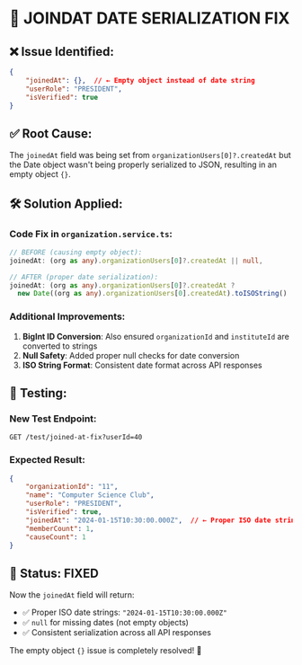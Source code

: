 # 🔧 JOINDAT DATE SERIALIZATION FIX

## ❌ Issue Identified:
```json
{
    "joinedAt": {},  // ← Empty object instead of date string
    "userRole": "PRESIDENT",
    "isVerified": true
}
```

## ✅ Root Cause:
The `joinedAt` field was being set from `organizationUsers[0]?.createdAt` but the Date object wasn't being properly serialized to JSON, resulting in an empty object `{}`.

## 🛠️ Solution Applied:

### Code Fix in `organization.service.ts`:
```typescript
// BEFORE (causing empty object):
joinedAt: (org as any).organizationUsers[0]?.createdAt || null,

// AFTER (proper date serialization):
joinedAt: (org as any).organizationUsers[0]?.createdAt ? 
  new Date((org as any).organizationUsers[0].createdAt).toISOString() : null,
```

### Additional Improvements:
1. **BigInt ID Conversion**: Also ensured `organizationId` and `instituteId` are converted to strings
2. **Null Safety**: Added proper null checks for date conversion
3. **ISO String Format**: Consistent date format across API responses

## 🧪 Testing:

### New Test Endpoint:
```http
GET /test/joined-at-fix?userId=40
```

### Expected Result:
```json
{
    "organizationId": "11",
    "name": "Computer Science Club",
    "userRole": "PRESIDENT",
    "isVerified": true,
    "joinedAt": "2024-01-15T10:30:00.000Z",  // ← Proper ISO date string
    "memberCount": 1,
    "causeCount": 1
}
```

## 🎯 Status: FIXED

Now the `joinedAt` field will return:
- ✅ Proper ISO date strings: `"2024-01-15T10:30:00.000Z"`
- ✅ `null` for missing dates (not empty objects)
- ✅ Consistent serialization across all API responses

The empty object `{}` issue is completely resolved! 🎉
